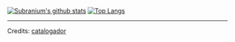 


[![Subranium's github stats](https://github-readme-stats.vercel.app/api?username=catalogador&show_icons=true&theme=merko)](https://github.com/anuraghazra/github-readme-stats) [![Top Langs](https://github-readme-stats.vercel.app/api/top-langs/?username=catalogador&layout=compact&theme=merko)](https://github.com/anuraghazra/github-readme-stats)

-----
Credits: [catalogador](https://github.com/catalogador)
